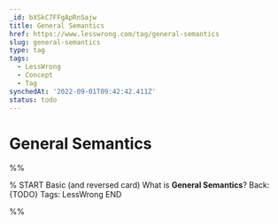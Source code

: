 ```yaml
---
_id: bXSkC7FFgApRnSajw
title: General Semantics
href: https://www.lesswrong.com/tag/general-semantics
slug: general-semantics
type: tag
tags:
  - LessWrong
  - Concept
  - Tag
synchedAt: '2022-09-01T09:42:42.411Z'
status: todo
---
```


# General Semantics


%%

% START
Basic (and reversed card)
What is **General Semantics**?
Back: {TODO}
Tags: LessWrong
END

%%
	
